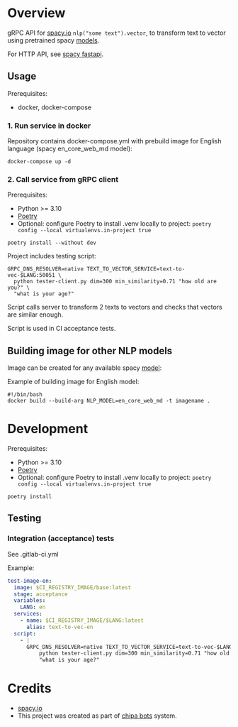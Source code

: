 # Overview

gRPC API for [spacy.io](spacy.io) ```nlp("some text").vector```, to transform text to vector using pretrained
spacy [models](https://spacy.io/models).

For HTTP API, see [spacy fastapi](https://spacy.io/usage/projects#fastapi).

## Usage

Prerequisites:

* docker, docker-compose

### 1. Run service in docker

Repository contains docker-compose.yml with prebuild image for English language (spacy en_core_web_md model):

```shell
docker-compose up -d
```

### 2. Call service from gRPC client

Prerequisites:

* Python >= 3.10
* [Poetry](https://python-poetry.org)
* Optional: configure Poetry to install .venv locally to project: ```poetry config --local virtualenvs.in-project true```

```shell
poetry install --without dev
```

Project includes testing script:

```shell
GRPC_DNS_RESOLVER=native TEXT_TO_VECTOR_SERVICE=text-to-vec-$LANG:50051 \
  python tester-client.py dim=300 min_similarity=0.71 "how old are you?" \
  "what is your age?"
```

Script calls server to transform 2 texts to vectors and checks that vectors are similar enough.

Script is used in CI acceptance tests.

## Building image for other NLP models

Image can be created for any available spacy [model](https://spacy.io/models):

Example of building image for English model:

```shell
#!/bin/bash
docker build --build-arg NLP_MODEL=en_core_web_md -t imagename .
```

# <a name="development"></a> Development

Prerequisites:

* Python >= 3.10
* [Poetry](https://python-poetry.org)
* Optional: configure Poetry to install .venv locally to project: ```poetry config --local virtualenvs.in-project true```

```shell
poetry install
```

## Testing

### Integration (acceptance) tests

See .gitlab-ci.yml

Example:

```yaml
test-image-en:
  image: $CI_REGISTRY_IMAGE/base:latest
  stage: acceptance
  variables:
    LANG: en
  services:
    - name: $CI_REGISTRY_IMAGE/$LANG:latest
      alias: text-to-vec-en
  script:
    - |
      GRPC_DNS_RESOLVER=native TEXT_TO_VECTOR_SERVICE=text-to-vec-$LANG:50051 \
          python tester-client.py dim=300 min_similarity=0.71 "how old are you?" \
          "what is your age?"
```

# Credits
* [spacy.io](https://spacy.io)
* This project was created as part of [chipa bots](https://archertech.ru/projects/chipa/) system.